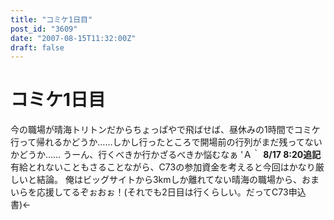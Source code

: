 ```yaml
---
title: "コミケ1日目"
post_id: "3609"
date: "2007-08-15T11:32:00Z"
draft: false
---
```


# コミケ1日目

今の職場が晴海トリトンだからちょっぱやで飛ばせば、昼休みの1時間でコミケ行って帰れるかどうか……しかし行ったところで開場前の行列がまだ残ってないかどうか…… うーん、行くべきか行かざるべきか悩むなぁ 'Ａ｀  **8/17 8:20追記** 有給とれないこともさることながら、C73の参加資金を考えると今回はかなり厳しいと結論。 俺はビッグサイトから3kmしか離れてない晴海の職場から、おまいらを応援してるぞぉおぉ！(それでも2日目は行くらしい。だってC73申込書)←
